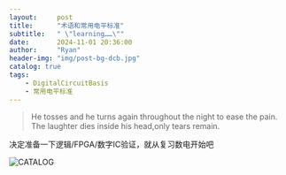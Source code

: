 ```yaml
---
layout:     post
title:      "术语和常用电平标准"
subtitle:   " \"learning……\""
date:       2024-11-01 20:36:00
author:     "Ryan"
header-img: "img/post-bg-dcb.jpg"
catalog: true
tags:
    - DigitalCircuitBasis
    - 常用电平标准
---
```


>He tosses and he turns again throughout the night to ease the pain. The laughter dies inside his head,only tears remain.

决定准备一下逻辑/FPGA/数字IC验证，就从复习数电开始吧

![CATALOG](https://ryanaqu.github.io/img/inpost_dcb/dcb_catalog.png  "catalog")

